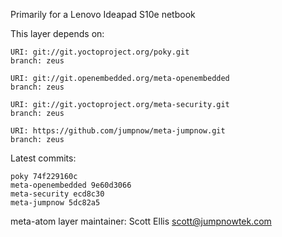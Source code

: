 Primarily for a Lenovo Ideapad S10e netbook

This layer depends on:

    URI: git://git.yoctoproject.org/poky.git
    branch: zeus

    URI: git://git.openembedded.org/meta-openembedded
    branch: zeus

    URI: git://git.yoctoproject.org/meta-security.git
    branch: zeus

    URI: https://github.com/jumpnow/meta-jumpnow.git
    branch: zeus


Latest commits:

    poky 74f229160c
    meta-openembedded 9e60d3066
    meta-security ecd8c30
    meta-jumpnow 5dc82a5


meta-atom layer maintainer: Scott Ellis <scott@jumpnowtek.com>
